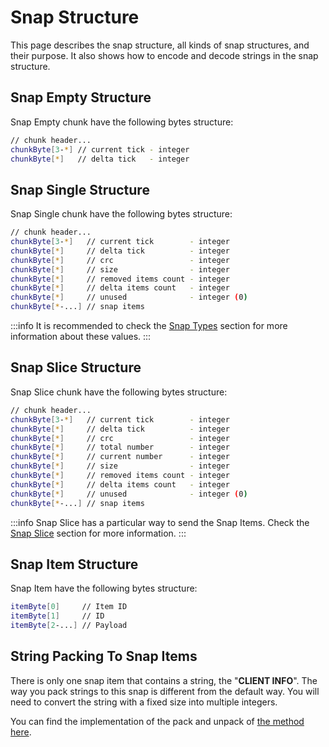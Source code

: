 # Snap Structure

This page describes the snap structure, all kinds of snap structures, and their purpose. It also shows how to encode and decode strings in the snap structure.

## Snap Empty Structure

Snap Empty chunk have the following bytes structure:

```sh
// chunk header...
chunkByte[3-*] // current tick - integer
chunkByte[*]   // delta tick   - integer
```

## Snap Single Structure

Snap Single chunk have the following bytes structure:

```sh
// chunk header...
chunkByte[3-*]   // current tick        - integer
chunkByte[*]     // delta tick          - integer
chunkByte[*]     // crc                 - integer
chunkByte[*]     // size                - integer
chunkByte[*]     // removed items count - integer
chunkByte[*]     // delta items count   - integer
chunkByte[*]     // unused              - integer (0)  
chunkByte[*-...] // snap items
```

:::info
It is recommended to check the [Snap Types](./../packets/default-packets.md#snap-types) section for more information about these values.
:::

## Snap Slice Structure

Snap Slice chunk have the following bytes structure:

```sh
// chunk header...
chunkByte[3-*]   // current tick        - integer
chunkByte[*]     // delta tick          - integer
chunkByte[*]     // crc                 - integer
chunkByte[*]     // total number        - integer
chunkByte[*]     // current number      - integer
chunkByte[*]     // size                - integer
chunkByte[*]     // removed items count - integer
chunkByte[*]     // delta items count   - integer
chunkByte[*]     // unused              - integer (0) 
chunkByte[*-...] // snap items
```

:::info
Snap Slice has a particular way to send the Snap Items. Check the [Snap Slice](./../packets/default-packets.md#snap-slice) section for more information.
:::

## Snap Item Structure

Snap Item have the following bytes structure:

```sh
itemByte[0]     // Item ID
itemByte[1]     // ID
itemByte[2-...] // Payload
```

## String Packing To Snap Items

There is only one snap item that contains a string, the "**CLIENT INFO**". The way you pack strings to this snap is different from the default way. You will need to convert the string with a fixed size into multiple integers.

You can find the implementation of the pack and unpack of [the method here](https://github.com/teeworlds/teeworlds/blob/0.6/src/game/gamecore.h#L72-L104).